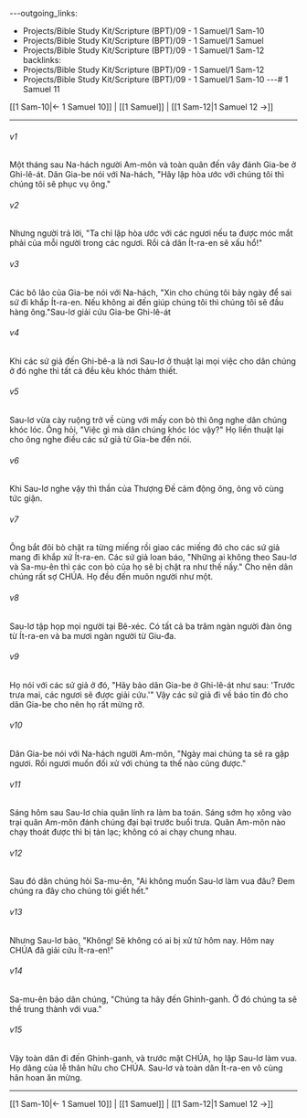 ---outgoing_links:
  - Projects/Bible Study Kit/Scripture (BPT)/09 - 1 Samuel/1 Sam-10
  - Projects/Bible Study Kit/Scripture (BPT)/09 - 1 Samuel/1 Samuel
  - Projects/Bible Study Kit/Scripture (BPT)/09 - 1 Samuel/1 Sam-12
backlinks:
  - Projects/Bible Study Kit/Scripture (BPT)/09 - 1 Samuel/1 Sam-12
  - Projects/Bible Study Kit/Scripture (BPT)/09 - 1 Samuel/1 Sam-10
---# 1 Samuel 11

[[1 Sam-10|← 1 Samuel 10]] | [[1 Samuel]] | [[1 Sam-12|1 Samuel 12 →]]
***



###### v1 
Một tháng sau Na-hách người Am-môn và toàn quân đến vây đánh Gia-be ở Ghi-lê-át. Dân Gia-be nói với Na-hách, "Hãy lập hòa ước với chúng tôi thì chúng tôi sẽ phục vụ ông." 

###### v2 
Nhưng người trả lời, "Ta chỉ lập hòa ước với các ngươi nếu ta được móc mắt phải của mỗi người trong các ngươi. Rồi cả dân Ít-ra-en sẽ xấu hổ!" 

###### v3 
Các bô lão của Gia-be nói với Na-hách, "Xin cho chúng tôi bảy ngày để sai sứ đi khắp Ít-ra-en. Nếu không ai đến giúp chúng tôi thì chúng tôi sẽ đầu hàng ông."Sau-lơ giải cứu Gia-be Ghi-lê-át 

###### v4 
Khi các sứ giả đến Ghi-bê-a là nơi Sau-lơ ở thuật lại mọi việc cho dân chúng ở đó nghe thì tất cả đều kêu khóc thảm thiết. 

###### v5 
Sau-lơ vừa cày ruộng trở về cùng với mấy con bò thì ông nghe dân chúng khóc lóc. Ông hỏi, "Việc gì mà dân chúng khóc lóc vậy?" Họ liền thuật lại cho ông nghe điều các sứ giả từ Gia-be đến nói. 

###### v6 
Khi Sau-lơ nghe vậy thì thần của Thượng Đế cảm động ông, ông vô cùng tức giận. 

###### v7 
Ông bắt đôi bò chặt ra từng miếng rồi giao các miếng đó cho các sứ giả mang đi khắp xứ Ít-ra-en. Các sứ giả loan báo, "Những ai không theo Sau-lơ và Sa-mu-ên thì các con bò của họ sẽ bị chặt ra như thế nầy." Cho nên dân chúng rất sợ CHÚA. Họ đều đến muôn người như một. 

###### v8 
Sau-lơ tập họp mọi người tại Bê-xéc. Có tất cả ba trăm ngàn người đàn ông từ Ít-ra-en và ba mươi ngàn người từ Giu-đa. 

###### v9 
Họ nói với các sứ giả ở đó, "Hãy bảo dân Gia-be ở Ghi-lê-át như sau: 'Trước trưa mai, các ngươi sẽ được giải cứu.'" Vậy các sứ giả đi về báo tin đó cho dân Gia-be cho nên họ rất mừng rỡ. 

###### v10 
Dân Gia-be nói với Na-hách người Am-môn, "Ngày mai chúng ta sẽ ra gặp ngươi. Rồi ngươi muốn đối xử với chúng ta thế nào cũng được." 

###### v11 
Sáng hôm sau Sau-lơ chia quân lính ra làm ba toán. Sáng sớm họ xông vào trại quân Am-môn đánh chúng đại bại trước buổi trưa. Quân Am-môn nào chạy thoát được thì bị tản lạc; không có ai chạy chung nhau. 

###### v12 
Sau đó dân chúng hỏi Sa-mu-ên, "Ai không muốn Sau-lơ làm vua đâu? Đem chúng ra đây cho chúng tôi giết hết." 

###### v13 
Nhưng Sau-lơ bảo, "Không! Sẽ không có ai bị xử tử hôm nay. Hôm nay CHÚA đã giải cứu Ít-ra-en!" 

###### v14 
Sa-mu-ên bảo dân chúng, "Chúng ta hãy đến Ghinh-ganh. Ở đó chúng ta sẽ thề trung thành với vua." 

###### v15 
Vậy toàn dân đi đến Ghinh-ganh, và trước mặt CHÚA, họ lập Sau-lơ làm vua. Họ dâng của lễ thân hữu cho CHÚA. Sau-lơ và toàn dân Ít-ra-en vô cùng hân hoan ăn mừng.

***
[[1 Sam-10|← 1 Samuel 10]] | [[1 Samuel]] | [[1 Sam-12|1 Samuel 12 →]]
